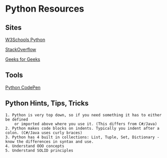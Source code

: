 # Python Resources

## Sites

[W3Schools Python](https://www.w3schools.com/python/default.asp)

[StackOverflow](https://stackoverflow.com/)

[Geeks for Geeks](https://www.geeksforgeeks.org/python-programming-language/)

## Tools

[Python CodePen](https://codepen.io/harunpehlivan/full/qBNpGKr)

## Python Hints, Tips, Tricks

    1. Python is very top down, so if you need something it has to either be defined
        or imported above where you use it. (This differs from C#/Java)
    2. Python makes code blocks on indents. Typically you indent after a colon. (C#/Java uses curly braces)
    3. Python has 4 built in collections: List, Tuple, Set, Dictionary - know the differences in syntax and use.
    4. Understand OOO concepts
    5. Understand SOLID principles